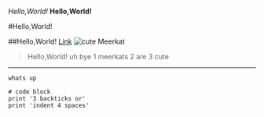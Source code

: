 *Hello,World!*
**Hello,World!**

#Hello,World!

##Hello,World!
[Link]( https://melissaesantos.github.io/cse15l-lab-reports/)
![cute Meerkat](https://www.google.com/imgres?imgurl=https%3A%2F%2Fi.natgeofe.com%2Fk%2Faa27e94d-8f1d-447e-9dba-15ac242317b0%2Fmeerkat-closeup-log_4x3.jpg&imgrefurl=https%3A%2F%2Fkids.nationalgeographic.com%2Fanimals%2Fmammals%2Ffacts%2Fmeerkat&tbnid=XPdyvv55LTD8AM&vet=12ahUKEwjQ7dL-1q_1AhVEoFsKHfHCDT8QMygAegUIARDTAQ..i&docid=xpkUm-hrY_ZYnM&w=3072&h=2304&itg=1&q=meerkat&ved=2ahUKEwjQ7dL-1q_1AhVEoFsKHfHCDT8QMygAegUIARDTAQ)
>Hello,World!
>uh
>bye
1 meerkats
2 are
3 cute
---
`whats up`
```
# code block
print '3 backticks or'
print 'indent 4 spaces'
```
